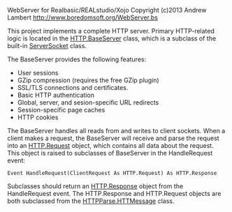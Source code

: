 WebServer for Realbasic/REALstudio/Xojo
Copyright (c)2013 Andrew Lambert
http://www.boredomsoft.org/WebServer.bs

This project implements a complete HTTP server. Primary HTTP-related logic is located in the [HTTP.BaseServer](https://github.com/charonn0/WebServer/blob/master/HTTP/BaseServer.rbbas) 
class, which is a subclass of the built-in [ServerSocket](http://docs.realsoftware.com/index.php/ServerSocket) class. 

The BaseServer provides the following features:

* User sessions
* GZip compression (requires the free GZip plugin)
* SSL/TLS connections and certificates.
* Basic HTTP authentication
* Global, server, and sesion-specific URL redirects
* Session-specific page caches
* HTTP cookies
	
The BaseServer handles all reads from and writes to client sockets. When a client makes a request, the BaseServer will receive and parse 
the request into an [HTTP.Request](https://github.com/charonn0/WebServer/blob/master/HTTP/Request.rbbas) object, which contains all data about the request.
This object is raised to subclasses of BaseServer in the HandleRequest event:

	Event HandleRequest(ClientRequest As HTTP.Request) As HTTP.Response

Subclasses should return an [HTTP.Response](https://github.com/charonn0/WebServer/blob/master/HTTP/Response.rbbas) object from the HandleRequest event. The
HTTP.Response and HTTP.Request objects are both subclassed from the [HTTPParse.HTTMessage](https://github.com/charonn0/WebServer/blob/master/HTTPParse/HTTPMessage.rbbas) class.